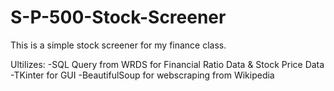 # S-P-500-Stock-Screener
This is a simple stock screener for my finance class.

Ultilizes: 
-SQL Query from WRDS for Financial Ratio Data & Stock Price Data
-TKinter for GUI
-BeautifulSoup for webscraping from Wikipedia

